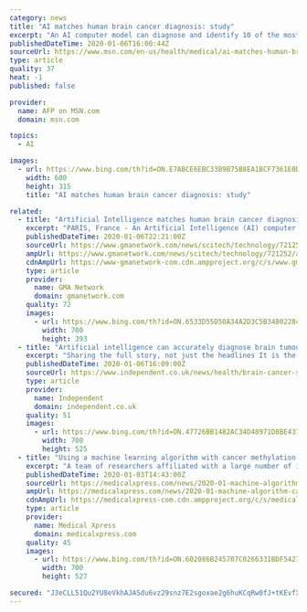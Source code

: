 ```yaml
---
category: news
title: "AI matches human brain cancer diagnosis: study"
excerpt: "An AI computer model can diagnose and identify 10 of the most common types of brain cancer with the same accuracy as human doctors, researchers said Monday. They found that the computer was able to diagnose common cancers in under three minutes -- more than 10 times faster than a human expert."
publishedDateTime: 2020-01-06T16:00:44Z
sourceUrl: https://www.msn.com/en-us/health/medical/ai-matches-human-brain-cancer-diagnosis-study/ar-BBYFt2i
type: article
quality: 37
heat: -1
published: false

provider:
  name: AFP on MSN.com
  domain: msn.com

topics:
  - AI

images:
  - url: https://www.bing.com/th?id=ON.E7ABCE6EBC33B9B75B8EA1BCF7361E0D
    width: 600
    height: 315
    title: "AI matches human brain cancer diagnosis: study"

related:
  - title: "Artificial Intelligence matches human brain cancer diagnosis: study"
    excerpt: "PARIS, France - An Artificial Intelligence (AI) computer model can diagnose and identify 10 of the most common types of brain cancer with the same accuracy as human doctors, researchers said Monday. More than 15 million people worldwide are diagnosed with cancer every year, and 80 percent of those will undergo surgery. In the United States ..."
    publishedDateTime: 2020-01-06T22:21:00Z
    sourceUrl: https://www.gmanetwork.com/news/scitech/technology/721252/artificial-intelligence-matches-human-brain-cancer-diagnosis-study/story/
    ampUrl: https://www.gmanetwork.com/news/scitech/technology/721252/artificial-intelligence-matches-human-brain-cancer-diagnosis-study/story/?amp
    cdnAmpUrl: https://www-gmanetwork-com.cdn.ampproject.org/c/s/www.gmanetwork.com/news/scitech/technology/721252/artificial-intelligence-matches-human-brain-cancer-diagnosis-study/story/?amp
    type: article
    provider:
      name: GMA Network
      domain: gmanetwork.com
    quality: 72
    images:
      - url: https://www.bing.com/th?id=ON.6533D55D50A34A2D3C5B34802284D39B
        width: 700
        height: 393
  - title: "Artificial intelligence can accurately diagnose brain tumours within minutes"
    excerpt: "Sharing the full story, not just the headlines It is the latest study to show the benefits of machine-learning artificial intelligence in healthcare. Earlier this month researchers showed a Google-based AI was as good as humans at spotting incidences of breast cancer – and it was much better at avoiding false positives. Sir Simon Stevens ..."
    publishedDateTime: 2020-01-06T16:09:00Z
    sourceUrl: https://www.independent.co.uk/news/health/brain-cancer-surgery-tumour-artificial-intelligence-ai-health-a9272186.html
    type: article
    provider:
      name: Independent
      domain: independent.co.uk
    quality: 51
    images:
      - url: https://www.bing.com/th?id=ON.47726BB1482AC34D48971D8BE4372758
        width: 700
        height: 525
  - title: "Using a machine learning algorithm with cancer methylation signatures to diagnose colorectal cancer"
    excerpt: "A team of researchers affiliated with a large number of institutions in China has used a machine-learning algorithm with cancer methylation signatures to diagnose colorectal cancer. In their paper published in the journal Science Translational Medicine, the group describes their new approach to diagnosis and prognostication of colorectal cancer ..."
    publishedDateTime: 2020-01-03T14:43:00Z
    sourceUrl: https://medicalxpress.com/news/2020-01-machine-algorithm-cancer-methylation-signatures.html
    ampUrl: https://medicalxpress.com/news/2020-01-machine-algorithm-cancer-methylation-signatures.amp
    cdnAmpUrl: https://medicalxpress-com.cdn.ampproject.org/c/s/medicalxpress.com/news/2020-01-machine-algorithm-cancer-methylation-signatures.amp
    type: article
    provider:
      name: Medical Xpress
      domain: medicalxpress.com
    quality: 45
    images:
      - url: https://www.bing.com/th?id=ON.602086B245707C0266331BDF54270E11
        width: 700
        height: 527

secured: "J3eCLL51Qu2YU8eVkhAJASdu6vz29snz7E2sgoxae2g6huKCqRw0fJ+tKEvfXu0grxjcs3DS1GlXQwcYzvzCg89tkz1v2CXd+/n2QRv/c1AKvRe0t5NCZfkJmLGwSKXhAQW0jXwagNQnoZadqPW/IGsgonh1F7eQq2jv0liYMYDUGT2wva8+HzdzelzYUxzkxiT2dPp9eBa4MSj/HV8jaAIpuuXy79Sh8VXA3x/8nV+NMRp9guqeBCrOb5WqVpzEQUaIRPpGMgJaK9fGMZq8VA==;TIUTND/F8RzsVgrHqWZhrA=="
---
```


